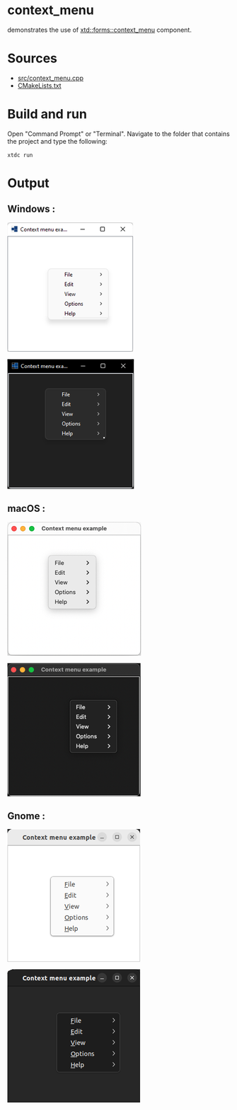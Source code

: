 # context_menu

demonstrates the use of [xtd::forms::context_menu](https://codedocs.xyz/gammasoft71/xtd/classxtd_1_1forms_1_1context__menu.html) component.

# Sources

* [src/context_menu.cpp](src/context_menu.cpp)
* [CMakeLists.txt](CMakeLists.txt)

# Build and run

Open "Command Prompt" or "Terminal". Navigate to the folder that contains the project and type the following:

```shell
xtdc run
```

# Output

## Windows :

![Screenshot](../../../../docs/pictures/examples/context_menu_w.png)

![Screenshot](../../../../docs/pictures/examples/context_menu_wd.png)

## macOS :

![Screenshot](../../../../docs/pictures/examples/context_menu_m.png)

![Screenshot](../../../../docs/pictures/examples/context_menu_md.png)

## Gnome :

![Screenshot](../../../../docs/pictures/examples/context_menu_g.png)

![Screenshot](../../../../docs/pictures/examples/context_menu_gd.png)
